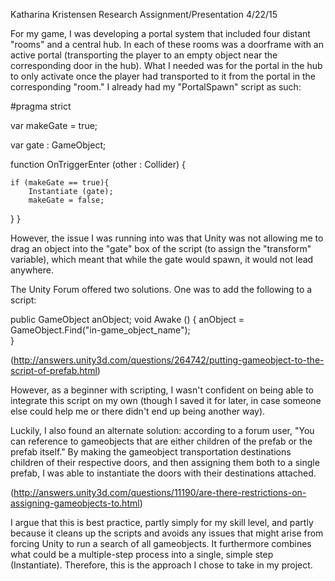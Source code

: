 Katharina Kristensen
Research Assignment/Presentation
4/22/15


For my game, I was developing a portal system that included four distant "rooms" and a central hub.  In each of these rooms was a doorframe with an active portal (transporting the player to an empty object near the corresponding door in the hub).  What I needed was for the portal in the hub to only activate once the player had transported to it from the portal in the corresponding "room."  I already had my "PortalSpawn" script as such:

#pragma strict

var makeGate = true;

var gate : GameObject;

function OnTriggerEnter (other : Collider) {

	if (makeGate == true){
		Instantiate (gate);
		makeGate = false;
}
}

However, the issue I was running into was that Unity was not allowing me to drag an object into the "gate" box of the script (to assign the "transform" variable), which meant that while the gate would spawn, it would not lead anywhere.

The Unity Forum offered two solutions.  One was to add the following to a script:

public GameObject anObject;
 void Awake () {
     anObject = GameObject.Find("in-game_object_name");    
 }

(http://answers.unity3d.com/questions/264742/putting-gameobject-to-the-script-of-prefab.html)

However, as a beginner with scripting, I wasn't confident on being able to integrate this script on my own (though I saved it for later, in case someone else could help me or there didn't end up being another way).

Luckily, I also found an alternate solution: according to a forum user, "You can reference to gameobjects that are either children of the prefab or the prefab itself."  By making the gameobject transportation destinations children of their respective doors, and then assigning them both to a single prefab, I was able to instantiate the doors with their destinations attached.  

(http://answers.unity3d.com/questions/11190/are-there-restrictions-on-assigning-gameobjects-to.html)

I argue that this is best practice, partly simply for my skill level, and partly because it cleans up the scripts and avoids any issues that might arise from forcing Unity to run a search of all gameobjects.  It furthermore combines what could be a multiple-step process into a single, simple step (Instantiate).  Therefore, this is the approach I chose to take in my project.


